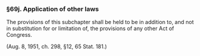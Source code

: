 ### §69j. Application of other laws ###

The provisions of this subchapter shall be held to be in addition to, and not in substitution for or limitation of, the provisions of any other Act of Congress.

(Aug. 8, 1951, ch. 298, §12, 65 Stat. 181.)